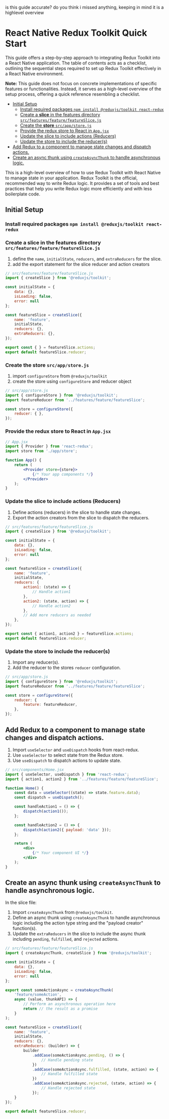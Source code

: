 is this guide accurate? do you think i missed anything, keeping in mind it is a highlevel overview

# React Native Redux Toolkit Quick Start

<div class="small-headings"></div>

This guide offers a step-by-step approach to integrating Redux Toolkit into a React
Native application. The table of contents acts as a checklist, outlining the sequential
steps required to set up Redux Toolkit effectively in a React Native environment.

**Note:** This guide does not focus on concrete implementations of specific features or
functionalities. Instead, it serves as a high-level overview of the setup process,
offering a quick reference resembling a checklist.

<!-- It is intended to act like a checklist  -->

- [Initial Setup](#initial-setup)
  - [Install required packages `npm install @reduxjs/toolkit react-redux`](#install-required-packages-npm-install-reduxjstoolkit-react-redux)
  - [Create a **slice** in the features directory `src/features/feature/featureSlice.js`](#create-a-slice-in-the-features-directory-srcfeaturesfeaturefeatureslicejs)
  - [Create the **store** `src/app/store.js`](#create-the-store-srcappstorejs)
  - [Provide the redux store to React in `App.jsx`](#provide-the-redux-store-to-react-in-appjsx)
  - [Update the slice to include actions (Reducers)](#update-the-slice-to-include-actions-reducers)
  - [Update the store to include the reducer(s)](#update-the-store-to-include-the-reducers)
- [Add Redux to a component to manage state changes and dispatch actions.](#add-redux-to-a-component-to-manage-state-changes-and-dispatch-actions)
- [Create an async thunk using `createAsyncThunk` to handle asynchronous logic.](#create-an-async-thunk-using-createasyncthunk-to-handle-asynchronous-logic)


This is a high-level overview of how to use Redux Toolkit with React Native to manage
state in your application. Redux Toolkit is the official, recommended way to write Redux
logic. It provides a set of tools and best practices that help you write Redux logic
more efficiently and with less boilerplate code.

## Initial Setup

### Install required packages `npm install @reduxjs/toolkit react-redux`

### Create a **slice** in the features directory `src/features/feature/featureSlice.js`

1. define the `name`, `initialState`, `reducers`, and `extraReducers` for the slice.
2. add the export statement for the slice reducer and action creators

```js
// src/features/feature/featureSlice.js
import { createSlice } from '@reduxjs/toolkit';

const initialState = {
    data: {},
    isLoading: false,
    error: null
};

const featureSlice = createSlice({
    name: 'feature',
    initialState,
    reducers: {},
    extraReducers: {},
});

export const { } = featureSlice.actions;
export default featureSlice.reducer;
```

### Create the **store** `src/app/store.js`

1. import `configureStore` from `@reduxjs/toolkit`
2. create the store using `configureStore` and reducer object

```js
// src/app/store.js
import { configureStore } from '@reduxjs/toolkit';
import featureReducer from '../features/feature/featureSlice';

const store = configureStore({
    reducer: { },
});
```

### Provide the redux store to React in `App.jsx`

```jsx
// App.jsx
import { Provider } from 'react-redux';
import store from './app/store';

function App() {
    return (
        <Provider store={store}>
            {/* Your app components */}
        </Provider>
    );
}
```

### Update the slice to include actions (Reducers)

1. Define actions (reducers) in the slice to handle state changes.
2. Export the action creators from the slice to dispatch the reducers.

```js
// src/features/feature/featureSlice.js
import { createSlice } from '@reduxjs/toolkit';

const initialState = {
    data: {},
    isLoading: false,
    error: null
};

const featureSlice = createSlice({
    name: 'feature',
    initialState,
    reducers: {
        action1: (state) => {
            // Handle action1
        },
        action2: (state, action) => {
            // Handle action2
        },
        // Add more reducers as needed
    },
});

export const { action1, action2 } = featureSlice.actions;
export default featureSlice.reducer;
```

### Update the store to include the reducer(s)

1. Import any reducer(s).
2. Add the reducer to the stores `reducer` configuration.

```js
// src/app/store.js
import { configureStore } from '@reduxjs/toolkit';
import featureReducer from '../features/feature/featureSlice';

const store = configureStore({
    reducer: {
        feature: featureReducer,
    },
});
```

## Add Redux to a component to manage state changes and dispatch actions.

1. Import `useSelector` and `useDispatch` hooks from react-redux.
2. Use `useSelector` to select state from the Redux store.
3. Use `useDispatch` to dispatch actions to update state.

```jsx
// src/components/Home.jsx
import { useSelector, useDispatch } from 'react-redux';
import { action1, action2 } from '../features/feature/featureSlice';

function Home() {
    const data = useSelector((state) => state.feature.data);
    const dispatch = useDispatch();

    const handleAction1 = () => {
        dispatch(action1());
    };

    const handleAction2 = () => {
        dispatch(action2({ payload: 'data' }));
    };

    return (
        <div>
            {/* Your component UI */}
        </div>
    );
}
```

## Create an async thunk using `createAsyncThunk` to handle asynchronous logic.

In the slice file:

1. Import `createAsyncThunk` from `@reduxjs/toolkit`.
2. Define an async thunk using `createAsyncThunk` to handle asynchronous logic including
   the action type string and the "payload creator" function(s).
3. Update the `extraReducers` in the slice to include the async thunk including `pending`,
   `fulfilled`, and `rejected` actions.

```js
// src/features/feature/featureSlice.js
import { createAsyncThunk, createSlice } from '@reduxjs/toolkit';

const initialState = {
    data: {},
    isLoading: false,
    error: null
};

export const someActionAsync = createAsyncThunk(
    'feature/someAction',
    async (value, thunkAPI) => {
        // Perform an asynchronous operation here
        return // the result as a promise
    }
);

const featureSlice = createSlice({
    name: 'feature',
    initialState,
    reducers: {},
    extraReducers: (builder) => {
        builder
            .addCase(someActionAsync.pending, () => {
                // Handle pending state
            })
            .addCase(someActionAsync.fulfilled, (state, action) => {
                // Handle fulfilled state
            })
            .addCase(someActionAsync.rejected, (state, action) => {
                // Handle rejected state
            });
    }
});

export default featureSlice.reducer;
```